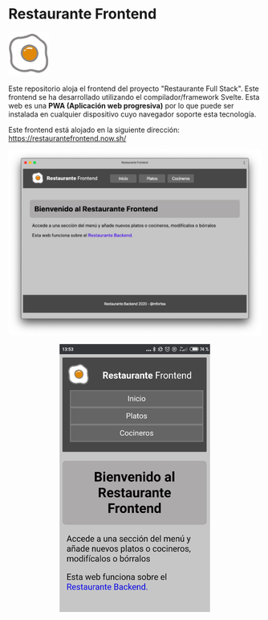 # Restaurante Frontend

<img alt="logo" width="80px" src="public/favicon.png">

Este repositorio aloja el frontend del proyecto "Restaurante Full Stack".
Este frontend se ha desarrollado utilizando el compilador/framework Svelte. Esta web es una **PWA (Aplicación web progresiva)** por lo que puede ser instalada en cualquier dispositivo cuyo navegador soporte esta tecnología.

Este frontend está alojado en la siguiente dirección: https://restaurantefrontend.now.sh/

![Captura de la app instalada en macOS](assets/captura-inicio.png)

<p align="center">
  <img alt="Captura de la app instalada en Android" width="300px" src="assets/captura-android.jpg"> 
</p>

